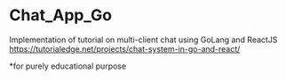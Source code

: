 # Chat_App_Go

Implementation of tutorial on multi-client chat using GoLang and ReactJS
https://tutorialedge.net/projects/chat-system-in-go-and-react/

*for purely educational purpose
